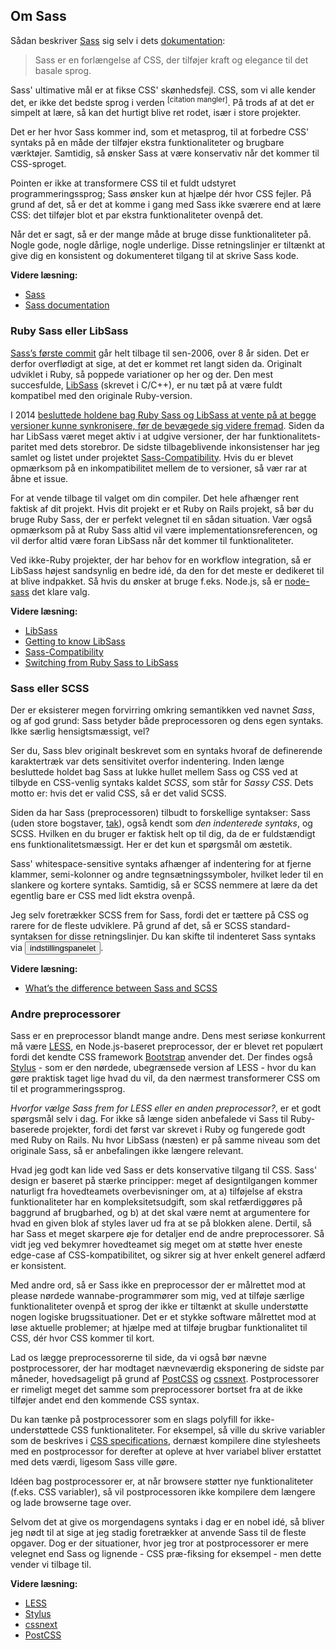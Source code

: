 
## Om Sass

Sådan beskriver [Sass](https://sass-lang.com) sig selv i dets [dokumentation](https://sass-lang.com/documentation/file.SASS_REFERENCE.html):

> Sass er en forlængelse af CSS, der tilføjer kraft og elegance til det basale sprog.

Sass' ultimative mål er at fikse CSS' skønhedsfejl. CSS, som vi alle kender det, er ikke det bedste sprog i verden <sup>[citation mangler]</sup>. På trods af at det er simpelt at lære, så kan det hurtigt blive ret rodet, især i store projekter.

Det er her hvor Sass kommer ind, som et metasprog, til at forbedre CSS' syntaks på en måde der tilføjer ekstra funktionaliteter og brugbare værktøjer. Samtidig, så ønsker Sass at være konservativ når det kommer til CSS-sproget.

Pointen er ikke at transformere CSS til et fuldt udstyret programmeringssprog; Sass ønsker kun at hjælpe dér hvor CSS fejler. På grund af det, så er det at komme i gang med Sass ikke sværere end at lære CSS: det tilføjer blot et par ekstra funktionaliteter ovenpå det.

Når det er sagt, så er der mange måde at bruge disse funktionaliteter på. Nogle gode, nogle dårlige, nogle underlige. Disse retningslinjer er tiltænkt at give dig en konsistent og dokumenteret tilgang til at skrive Sass kode.

**Videre læsning:**

* [Sass](https://sass-lang.com)
* [Sass documentation](https://sass-lang.com/documentation/file.SASS_REFERENCE.html)

### Ruby Sass eller LibSass

[Sass’s første commit](https://github.com/hcatlin/sass/commit/fa5048ba405619273e474a50400c7243fbff54fe) går helt tilbage til sen-2006, over 8 år siden. Det er derfor overflødigt at sige, at det er kommet ret langt siden da. Originalt udviklet i Ruby, så poppede variationer op her og der. Den mest succesfulde, [LibSass](https://github.com/sass/libsass) (skrevet i C/C++), er nu tæt på at være fuldt kompatibel med den originale Ruby-version.

I 2014 [besluttede holdene bag Ruby Sass og LibSass at vente på at begge versioner kunne synkronisere, før de bevægede sig videre fremad](https://github.com/sass/libsass/wiki/The-LibSass-Compatibility-Plan). Siden da har LibSass været meget aktiv i at udgive versioner, der har funktionalitets-paritet med dets storebror. De sidste tilbageblivende inkonsistenser har jeg samlet og listet under projektet [Sass-Compatibility](https://kittygiraudel.github.io/sass-compatibility/). Hvis du er blevet opmærksom på en inkompatibilitet mellem de to versioner, så vær rar at åbne et issue.

For at vende tilbage til valget om din compiler. Det hele afhænger rent faktisk af dit projekt. Hvis dit projekt er et Ruby on Rails projekt, så bør du bruge Ruby Sass, der er perfekt velegnet til en sådan situation. Vær også opmærksom på at Ruby Sass altid vil være implementationsreferencen, og vil derfor altid være foran LibSass når det kommer til funktionaliteter.

Ved ikke-Ruby projekter, der har behov for en workflow integration, så er LibSass højest sandsynlig en bedre idé, da den for det meste er dedikeret til at blive indpakket. Så hvis du ønsker at bruge f.eks. Node.js, så er [node-sass](https://github.com/sass/node-sass) det klare valg.

**Videre læsning:**

* [LibSass](https://github.com/sass/libsass)
* [Getting to know LibSass](https://webdesign.tutsplus.com/articles/getting-to-know-libsass--cms-23114)
* [Sass-Compatibility](https://kittygiraudel.github.io/sass-compatibility/)
* [Switching from Ruby Sass to LibSass](https://www.sitepoint.com/switching-ruby-sass-libsass/)

### Sass eller SCSS

Der er eksisterer megen forvirring omkring semantikken ved navnet *Sass*, og af god grund: Sass betyder både preprocessoren og dens egen syntaks. Ikke særlig hensigtsmæssigt, vel?

Ser du, Sass blev originalt beskrevet som en syntaks hvoraf de definerende karaktertræk var dets sensitivitet overfor indentering. Inden længe besluttede holdet bag Sass at lukke hullet mellem Sass og CSS ved at tilbyde en CSS-venlig syntaks kaldet *SCSS*, som står for *Sassy CSS*. Dets motto er: hvis det er valid CSS, så er det valid SCSS.

Siden da har Sass (preprocessoren) tilbudt to forskellige syntakser: Sass (uden store bogstaver, [tak](http://sassnotsass.com)), også kendt som *den indenterede syntaks*, og SCSS. Hvilken en du bruger er faktisk helt op til dig, da de er fuldstændigt ens funktionalitetsmæssigt. Her er det kun et spørgsmål om æstetik.

Sass' whitespace-sensitive syntaks afhænger af indentering for at fjerne klammer, semi-kolonner og andre tegnsætningssymboler, hvilket leder til en slankere og kortere syntaks. Samtidig, så er SCSS nemmere at lære da det egentlig bare er CSS med lidt ekstra ovenpå.

Jeg selv foretrækker SCSS frem for Sass, fordi det er tættere på CSS og rarere for de fleste udviklere. På grund af det, så er SCSS standard-syntaksen for disse retningslinjer. Du kan skifte til indenteret Sass syntaks via <button type="button" data-a11y-dialog-show="options-panel" class="link-like">indstillingspanelet</button>.

**Videre læsning:**

* [What’s the difference between Sass and SCSS](https://www.sitepoint.com/whats-difference-sass-scss/)

### Andre preprocessorer

Sass er en preprocessor blandt mange andre. Dens mest seriøse konkurrent må være [LESS](http://lesscss.org/), en Node.js-baseret preprocessor, der er blevet ret populært fordi det kendte CSS framework [Bootstrap](https://getbootstrap.com/) anvender det. Der findes også [Stylus](https://stylus-lang.com/) - som er den nørdede, ubegrænsede version af LESS - hvor du kan gøre praktisk taget lige hvad du vil, da den nærmest transformerer CSS om til et programmeringssprog.

*Hvorfor vælge Sass frem for LESS eller en anden preprocessor?*, er et godt spørgsmål selv i dag. For ikke så længe siden anbefalede vi Sass til Ruby-baserede projekter, fordi det først var skrevet i Ruby og fungerede godt med Ruby on Rails. Nu hvor LibSass (næsten) er på samme niveau som det originale Sass, så er anbefalingen ikke længere relevant.

Hvad jeg godt kan lide ved Sass er dets konservative tilgang til CSS. Sass' design er baseret på stærke principper: meget af designtilgangen kommer naturligt fra hovedteamets overbevisninger om, at a) tilføjelse af ekstra funktionaliteter har en kompleksitetsudgift, som skal retfærdiggøres på baggrund af brugbarhed, og b) at det skal være nemt at argumentere for hvad en given blok af styles laver ud fra at se på blokken alene. Dertil, så har Sass et meget skarpere øje for detaljer end de andre preprocessorer. Så vidt jeg ved bekymrer hovedteamet sig meget om at støtte hver eneste edge-case af CSS-kompatibilitet, og sikrer sig at hver enkelt generel adfærd er konsistent.

Med andre ord, så er Sass ikke en preprocessor der er målrettet mod at please nørdede wannabe-programmører som mig, ved at tilføje særlige funktionaliteter ovenpå et sprog der ikke er tiltænkt at skulle understøtte nogen logiske brugssituationer. Det er et stykke software målrettet mod at løse aktuelle problemer; at hjælpe med at tilføje brugbar funktionalitet til CSS, dér hvor CSS kommer til kort.

Lad os lægge preprocessorerne til side, da vi også bør nævne postprocessorer, der har modtaget nævneværdig eksponering de sidste par måneder, hovedsageligt på grund af [PostCSS](https://github.com/postcss/postcss) og [cssnext](https://cssnext.github.io/). Postprocessorer er rimeligt meget det samme som preprocessorer bortset fra at de ikke tilføjer andet end den kommende CSS syntax.

Du kan tænke på postprocessorer som en slags polyfill for ikke-understøttede CSS funktionaliteter. For eksempel, så ville du skrive variabler som de beskrives i [CSS specifications](https://drafts.csswg.org/css-variables/), dernæst kompilere dine stylesheets med en postprocessor for derefter at opleve at hver variabel bliver erstattet med dets værdi, ligesom Sass ville gøre.

Idéen bag postprocessorer er, at når browsere støtter nye funktionaliteter (f.eks. CSS variabler), så vil postprocessoren ikke kompilere dem længere og lade browserne tage over.

Selvom det at give os morgendagens syntaks i dag er en nobel idé, så bliver jeg nødt til at sige at jeg stadig foretrækker at anvende Sass til de fleste opgaver. Dog er der situationer, hvor jeg tror at postprocessorer er mere velegnet end Sass og lignende - CSS præ-fiksing for eksempel - men dette vender vi tilbage til.

**Videre læsning:**

* [LESS](http://lesscss.org/)
* [Stylus](https://stylus-lang.com/)
* [cssnext](https://cssnext.github.io/)
* [PostCSS](https://github.com/postcss/postcss)
